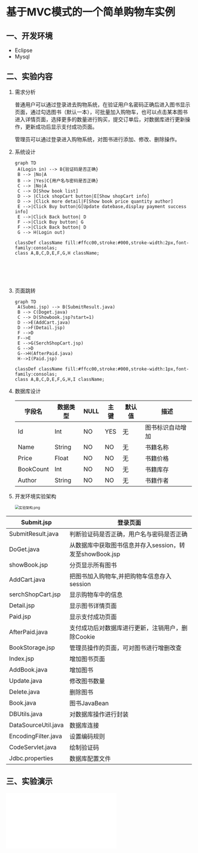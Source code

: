<script src="mermaid.full.min.js"></script>

# 基于MVC模式的一个简单购物车实例

##  一、开发环境

- Eclipse
- Mysql

## 二、实验内容

1. 需求分析

   普通用户可以通过登录进去购物系统，在验证用户名密码正确后进入图书显示页面，通过勾选图书（默认一本），可批量加入购物车，也可以点击某本图书进入详情页面，选择更多的数量进行购买，提交订单后，对数据库进行更新操作，更新成功后显示支付成功页面。

   管理员可以通过登录进入购物系统，对图书进行添加、修改、删除操作。

2. 系统设计

   ```mermaid
   graph TD
   	A(Login in) --> B{验证码是否正确}
   	B --> |No|A
   	B --> |Yes|C{用户名与密码是否正确}
   	C --> |No|A
   	C --> D[Show book list]
   	D --> |Click shopCart button|E[Show shopCart info]
   	D --> |Click more detail|F[Show book price quantity author]
   	E -->|Click Buy button|G[Update datebase,display payment success info]
   	E -->|Click Back button| D
   	F -->|Click Buy button| G
   	F -->|Click Back button| D
   	G --> H(Login out)
   
   classDef className fill:#ffcc00,stroke:#000,stroke-width:2px,font-family:consolas;
   class A,B,C,D,E,F,G,H className;
   	
   
   
   	
   	
   ```
3. 页面跳转
   

   ```mermaid
   graph TD
   	A(Submi.jsp) --> B(SubmitResult.java)
   	B --> C(Doget.java)
   	C --> D(Showbook.jsp?start=1)
   	D -->E(AddCart.java)
   	D -->F(Detail.jsp)
   	F -->D
   	F-->E
   	E -->G(SerchShopCart.jsp)
   	G -->D
   	G-->H(AfterPaid.java)
   	H-->I(Paid.jsp)
   
   classDef className fill:#ffcc00,stroke:#000,stroke-width:1px,font-family:consolas;
   class A,B,C,D,E,F,G,H,I className;
   ```

   

4. 数据库设计

      | 字段名    | 数据类型 | NULL | 主键 | 默认值 | 描述             |
      | --------- | -------- | ---- | ---- | ------ | ---------------- |
      | Id        | Int      | NO   | YES  | 无     | 图书标识自动增加 |
      | Name      | String   | NO   | NO   | 无     | 书籍名称         |
      | Price     | Float    | NO   | NO   | 无     | 书籍价格         |
      | BookCount | Int      | NO   | NO   | 无     | 书籍库存         |
      | Author    | String   | NO   | NO   | 无     | 书籍作者         |

   

5. 开发环境实验架构

   <img src="https://i.loli.net/2020/05/28/qKWIFMEPxb8QYok.png" alt="实验架构.png" style="zoom:67%;" />

| **Submit.jsp**      | **登录页面**                                            |
| ------------------- | ------------------------------------------------------- |
| SubmitResult.java   | 判断验证码是否正确，用户名与密码是否正确                |
| DoGet.java          | 从数据库中获取图书信息并存入session，转发至showBook.jsp |
| showBook.jsp        | 分页显示所有图书                                        |
| AddCart.java        | 把图书加入购物车,并把购物车信息存入session              |
| serchShopCart.jsp   | 显示购物车中的信息                                      |
| Detail.jsp          | 显示图书详情页面                                        |
| Paid.jsp            | 显示支付成功页面                                        |
| AfterPaid.java      | 支付成功后对数据库进行更新，注销用户，删除Cookie        |
| BookStorage.jsp     | 管理员操作的页面，可对图书进行增删改查                  |
| Index.jsp           | 增加图书页面                                            |
| AddBook.java        | 增加图书                                                |
| Update.java         | 修改图书数量                                            |
| Delete.java         | 删除图书                                                |
| Book.java           | 图书JavaBean                                            |
| DBUtils.java        | 对数据库操作进行封装                                    |
| DataSourceUtil.java | 数据库连接                                              |
| EncodingFilter.java | 设置编码规则                                            |
| CodeServlet.java    | 绘制验证码                                              |
| Jdbc.properties     | 数据库配置文件                                          |

## 三、实验演示

<iframe src="//player.bilibili.com/player.html?aid=925561380&bvid=BV14T4y137Uk&cid=189211982&page=1" scrolling="no" border="0" frameborder="no" framespacing="0" allowfullscreen="true"> </iframe>

